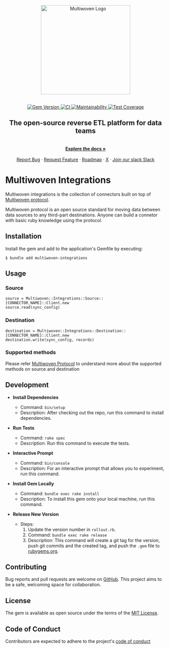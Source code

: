 <div align="center">
  <a href="https://multiwoven.com?utm_source=github" target="_blank">
    <img alt="Multiwoven Logo" src="https://framerusercontent.com/images/QI2W5kDjl2HGKnAISsV9WVxcR0I.png?scale-down-to=512" width="280" />
  </a>
</div>
<br />
<p align="center">
  <a href="http://badge.fury.io/rb/multiwoven-integrations">
    <img src="https://badge.fury.io/rb/multiwoven-integrations.svg" alt="Gem Version">
  </a>
  <a href="https://github.com/Multiwoven/multiwoven-integrations/actions/workflows/ci.yml">
    <img src="https://github.com/Multiwoven/multiwoven-integrations/actions/workflows/ci.yml/badge.svg" alt="CI">
  </a>
  <a href="https://codeclimate.com/repos/657d0a2a60265a2f2155ffca/maintainability">
    <img src="https://api.codeclimate.com/v1/badges/d841270f1f7a966043c1/maintainability" alt="Maintainability">
  </a>
  <a href="https://codeclimate.com/repos/657d0a2a60265a2f2155ffca/test_coverage">
    <img src="https://api.codeclimate.com/v1/badges/d841270f1f7a966043c1/test_coverage" alt="Test Coverage">
  </a>
</p>
<h2 align="center">The open-source reverse ETL platform for data teams</h2>

<p align="center">
  <br />
  <a href="https://docs.multiwoven.com" rel="">
    <strong>Explore the docs »</strong>
  </a>
  <br />
  <br />
  <a href="https://github.com/Multiwoven/multiwoven/issues/new">Report Bug</a> · <a href="https://github.com/Multiwoven/multiwoven/issues/new">Request Feature</a> · <a href="https://roadmap.multiwoven.com">Roadmap</a> · <a href="https://twitter.com/multiwoven">X</a> · <a href="https://multiwoven.com">Join our slack Slack</a>
</p>


# Multiwoven Integrations

Multiwoven integrations is the collection of connectors built on top of [Multiwoven protocol](https://docs.multiwoven.com/guides/architecture/multiwoven-protocol).

Multiwoven protocol is an open source standard for moving data between data sources to any third-part destinations.
Anyone can build a connetor with basic ruby knowledge using the protocol.

## Installation

Install the gem and add to the application's Gemfile by executing:

    $ bundle add multiwoven-integrations


## Usage

### Source
```
source = Multiwoven::Integrations::Source::[CONNECTOR_NAME]::Client.new
source.read(sync_config)
```
### Destination

```
destination = Multiwoven::Integrations::Destination::[CONNECTOR_NAME]::Client.new
destination.write(sync_config, records)
```

### Supported methods 
Please refer [Multiwoven Protocol](https://docs.multiwoven.com/guides/architecture/multiwoven-protocol) to understand more about the supported methods on source and destination

## Development

- **Install Dependencies**
  - Command: `bin/setup`
  - Description: After checking out the repo, run this command to install dependencies.

- **Run Tests**
  - Command: `rake spec`
  - Description: Run this command to execute the tests.

- **Interactive Prompt**
  - Command: `bin/console`
  - Description: For an interactive prompt that allows you to experiment, run this command.

- **Install Gem Locally**
  - Command: `bundle exec rake install`
  - Description: To install this gem onto your local machine, run this command.

- **Release New Version**
  - Steps:
    1. Update the version number in `rollout.rb`.
    2. Command: `bundle exec rake release`
    3. Description: This command will create a git tag for the version, push git commits and the created tag, and push the `.gem` file to [rubygems.org](https://rubygems.org).


## Contributing

Bug reports and pull requests are welcome on [GitHub](https://github.com/Multiwoven/multiwoven-integrations). This project aims to be a safe, welcoming space for collaboration.


## License

The gem is available as open source under the terms of the [MIT License](https://opensource.org/licenses/MIT).

## Code of Conduct

Contributors are expected to adhere to the project's [code of conduct](https://github.com/Multiwoven/multiwoven-integrations/blob/main/CODE_OF_CONDUCT.md)
